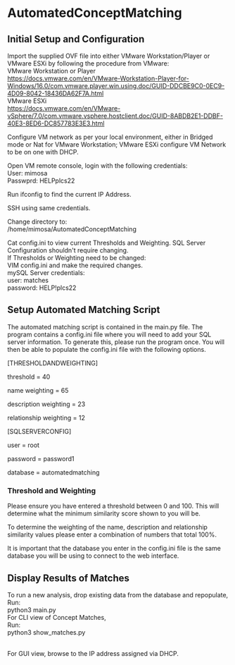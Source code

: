 # AutomatedConceptMatching

<h2>Initial Setup and Configuration</h2>

Import the supplied OVF file into either VMware Workstation/Player or VMware ESXi by following the procedure from VMware:
<br>VMware Workstation or Player
<br>https://docs.vmware.com/en/VMware-Workstation-Player-for-Windows/16.0/com.vmware.player.win.using.doc/GUID-DDCBE9C0-0EC9-4D09-8042-18436DA62F7A.html
<br>VMware ESXi
<br>https://docs.vmware.com/en/VMware-vSphere/7.0/com.vmware.vsphere.hostclient.doc/GUID-8ABDB2E1-DDBF-40E3-8ED6-DC857783E3E3.html

Configure VM network as per your local environment, either in Bridged mode or Nat for VMware Workstation; VMware ESXi configure VM Network to be on one with DHCP.

Open VM remote console, login with the following credentials:
<br>User: mimosa
<br>Passwprd: HELPplcs22

Run ifconfig to find the current IP Address.

SSH using same credentials.

Change directory to:
<br>/home/mimosa/AutomatedConceptMatching

Cat config.ini to view current Thresholds and Weighting. SQL Server Configuration shouldn't require changing.
<br>If Thresholds or Weighting need to be changed:
<br>VIM config.ini and make the required changes.
<br>mySQL Server credentials:
<br>user: matches
<br>password: HELP!plcs22


<h2>Setup Automated Matching Script</h1>
The automated matching script is contained in the main.py file. The program contains a config.ini file where you will need to add your SQL server information.
To generate this, please run the program once. You will then be able to populate the config.ini file with the following options.


[THRESHOLDANDWEIGHTING]

threshold = 40

name weighting = 65

description weighting = 23

relationship weighting = 12


[SQLSERVERCONFIG]

user = root

password = password1

database = automatedmatching


<h3>Threshold and Weighting</h3>

Please ensure you have entered a threshold between 0 and 100. This will determine what the minimum similarity score shown to you will be.

To determine the weighting of the name, description and relationship similarity values please enter a combination of numbers that total 100%.

It is important that the database you enter in the config.ini file is the same database you will be using to connect to the web interface.


<h2>Display Results of Matches</h2>
To run a new analysis, drop existing data from the database and repopulate,
<br>Run:
<br>python3 main.py
<br>
For CLI view of Concept Matches,
<br>Run:
<br>python3 show_matches.py

<br>For GUI view, browse to the IP address assigned via DHCP.
